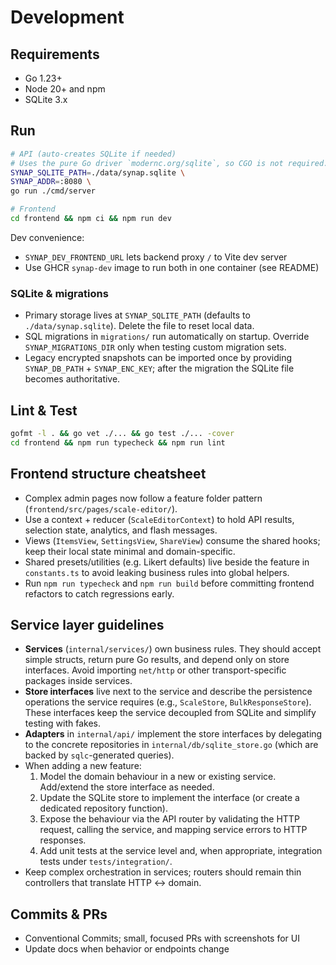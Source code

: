 # Development

## Requirements
- Go 1.23+
- Node 20+ and npm
- SQLite 3.x

## Run

```bash
# API (auto-creates SQLite if needed)
# Uses the pure Go driver `modernc.org/sqlite`, so CGO is not required.
SYNAP_SQLITE_PATH=./data/synap.sqlite \
SYNAP_ADDR=:8080 \
go run ./cmd/server

# Frontend
cd frontend && npm ci && npm run dev
```

Dev convenience:
- `SYNAP_DEV_FRONTEND_URL` lets backend proxy `/` to Vite dev server
- Use GHCR `synap-dev` image to run both in one container (see README)

### SQLite & migrations

- Primary storage lives at `SYNAP_SQLITE_PATH` (defaults to `./data/synap.sqlite`). Delete the file to reset local data.
- SQL migrations in `migrations/` run automatically on startup. Override `SYNAP_MIGRATIONS_DIR` only when testing custom migration sets.
- Legacy encrypted snapshots can be imported once by providing `SYNAP_DB_PATH` + `SYNAP_ENC_KEY`; after the migration the SQLite file becomes authoritative.

## Lint & Test

```bash
gofmt -l . && go vet ./... && go test ./... -cover
cd frontend && npm run typecheck && npm run lint
```

## Frontend structure cheatsheet

- Complex admin pages now follow a feature folder pattern (`frontend/src/pages/scale-editor/`).
- Use a context + reducer (`ScaleEditorContext`) to hold API results, selection state, analytics, and flash messages.
- Views (`ItemsView`, `SettingsView`, `ShareView`) consume the shared hooks; keep their local state minimal and domain-specific.
- Shared presets/utilities (e.g. Likert defaults) live beside the feature in `constants.ts` to avoid leaking business rules into global helpers.
- Run `npm run typecheck` and `npm run build` before committing frontend refactors to catch regressions early.

## Service layer guidelines

- **Services** (`internal/services/`) own business rules. They should accept simple structs, return pure Go results, and depend only on store interfaces. Avoid importing `net/http` or other transport-specific packages inside services.
- **Store interfaces** live next to the service and describe the persistence operations the service requires (e.g., `ScaleStore`, `BulkResponseStore`). These interfaces keep the service decoupled from SQLite and simplify testing with fakes.
- **Adapters** in `internal/api/` implement the store interfaces by delegating to the concrete repositories in `internal/db/sqlite_store.go` (which are backed by `sqlc`-generated queries).
- When adding a new feature:
  1. Model the domain behaviour in a new or existing service. Add/extend the store interface as needed.
  2. Update the SQLite store to implement the interface (or create a dedicated repository function).
  3. Expose the behaviour via the API router by validating the HTTP request, calling the service, and mapping service errors to HTTP responses.
  4. Add unit tests at the service level and, when appropriate, integration tests under `tests/integration/`.
- Keep complex orchestration in services; routers should remain thin controllers that translate HTTP ↔ domain.

## Commits & PRs
- Conventional Commits; small, focused PRs with screenshots for UI
- Update docs when behavior or endpoints change
